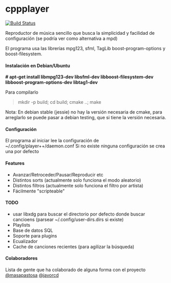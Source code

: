 # cppplayer

[![Build Status](https://travis-ci.org/stakewinner00/cppplayer.svg?branch=master)](https://travis-ci.org/stakewinner00/cppplayer)

Reproductor de música sencillo que busca la simplicidad y facilidad de configuración (se podría ver como alternativa a mpd)

El programa usa las librerías mpg123, sfml, TagLib boost-program-options y boost-filesystem. 

#### Instalación en Debian/Ubuntu

**# apt-get install libmpg123-dev libsfml-dev libboost-filesystem-dev libboost-program-options-dev libtag1-dev**

Para compilarlo
> mkdir -p build; cd build; cmake ..; make

Nota: En debian stable (jessie) no hay la versión necesaria de cmake, para arreglarlo se puede pasar a debian testing, que si tiene la versión necesaria. 

#### Configuración

El programa al iniciar lee la configuración de ~/.config/player++/daemon.conf 
Si no existe ninguna configuración se crea una por defecto

#### Features

- Avanzar/Retroceder/Pausar/Reproducir etc
- Distintos sorts (actualmente solo funciona el modo aleatorio)
- Distintos filtros (actualmente solo funciona el filtro por artista)
- Fácilmente "scripteable"


#### TODO

- usar libxdg para buscar el directorio por defecto donde buscar cancioens (parsear ~/.config/user-dirs.dirs si existe)
- Playlists
- Base de datos SQL
- Soporte para plugins
- Ecualizador
- Cache de canciones recientes (para agilizar la búsqueda)

#### Colaboradores
Lista de gente que ha colaborado de alguna forma con el proyecto
[@masapastosa](https://github.com/masapastosa) [@javorcd](https://github.com/javorcd)
